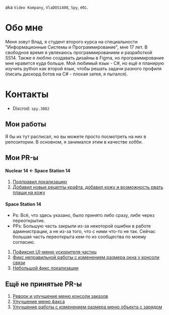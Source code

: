 aka `Video Kompany`, `VlaDOS1408`, `Spy`, etc.


# Обо мне
Меня зовут Влад, я студент второго курса на специальности "Информационные Системы и Программирование", мне 17 лет. В свободное время я увлекаюсь программированием и разработкой SS14. Также я люблю создавать дизайны в Figma, но программирование мне нравится куда больше.
Мой любимый язык - C#, но ещё я планирую изучить python как второй язык, чтобы решать задачи разного профиля (писать дискорд ботов на C# - плохая затея, я пытался).


# Контакты
- Discrod: `spy.3082`

## Мои работы
Я бы их тут расписал, но вы можете просто посмотреть на них в репозитории. В основном, я занимался этим в качестве хобби.

## Мои PR-ы
#### Nuclear 14 <- Space Station 14
1. [Подправил локализацию](https://github.com/Corvax-Frontier/nuclear-14/commit/60e1aeefb13d6b989c60e4286828405e399c5388)
2. [Добавил новые рецепты крафта, добавил кожу и возможность рвать плащи на кожу](https://github.com/Vault-Overseers/nuclear-14/pull/520)

#### Space Station 14
- Ps: Всё, что здесь указано, было принято либо сразу, либе через переоткрытие.
- PPs: Большую часть закрыли из-за некоторой ошибки в работе администрации, а не из-за того, что с ними что-то не так. Сейчас большая часть переоткрыта кем-то из сообщества по моему согласию.
1. [Пофиксил UI-меню ускорителя частиц](https://github.com/space-wizards/space-station-14/pull/33652)
2. [Фикс неправильной работы с изменением размера окна у консоли связи](https://github.com/space-wizards/space-station-14/pull/33655)
3. [Небольшой фикс локализации](https://github.com/space-wizards/space-station-14/pull/33651)

## Ещё не принятые PR-ы
1. [Реворк и улучшение меню консоли заказов](https://github.com/space-wizards/space-station-14/pull/33650)
2. [Улучшение меню факса](https://github.com/space-wizards/space-station-14/pull/33653)
3. [Улучшение работы с изменением размера меню объекта с зарядом](https://github.com/space-wizards/space-station-14/pull/33656)

<!---
SpyDev14/SpyDev14 is a ✨ special ✨ repository because its `README.md` (this file) appears on your GitHub profile.
You can click the Preview link to take a look at your changes.
--->
